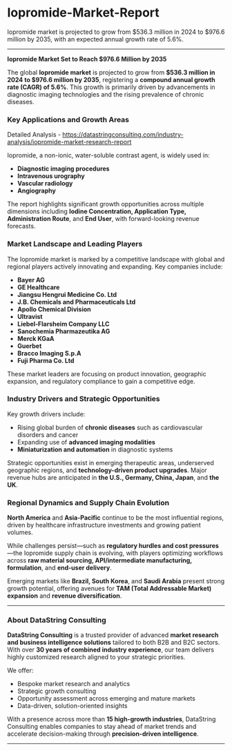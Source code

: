# Iopromide-Market-Report
Iopromide market is projected to grow from $536.3 million in 2024 to $976.6 million by 2035, with an expected annual growth rate of 5.6%.


---

**Iopromide Market Set to Reach $976.6 Million by 2035**

The global **Iopromide market** is projected to grow from **$536.3 million in 2024 to $976.6 million by 2035**, registering a **compound annual growth rate (CAGR) of 5.6%**. This growth is primarily driven by advancements in diagnostic imaging technologies and the rising prevalence of chronic diseases.

### Key Applications and Growth Areas

Detailed Analysis - https://datastringconsulting.com/industry-analysis/iopromide-market-research-report

Iopromide, a non-ionic, water-soluble contrast agent, is widely used in:

- **Diagnostic imaging procedures**
- **Intravenous urography**
- **Vascular radiology**
- **Angiography**

The report highlights significant growth opportunities across multiple dimensions including **Iodine Concentration, Application Type, Administration Route**, and **End User**, with forward-looking revenue forecasts.

### Market Landscape and Leading Players

The Iopromide market is marked by a competitive landscape with global and regional players actively innovating and expanding. Key companies include:

- **Bayer AG**
- **GE Healthcare**
- **Jiangsu Hengrui Medicine Co. Ltd**
- **J.B. Chemicals and Pharmaceuticals Ltd**
- **Apollo Chemical Division**
- **Ultravist**
- **Liebel-Flarsheim Company LLC**
- **Sanochemia Pharmazeutika AG**
- **Merck KGaA**
- **Guerbet**
- **Bracco Imaging S.p.A**
- **Fuji Pharma Co. Ltd**

These market leaders are focusing on product innovation, geographic expansion, and regulatory compliance to gain a competitive edge.

### Industry Drivers and Strategic Opportunities

Key growth drivers include:

- Rising global burden of **chronic diseases** such as cardiovascular disorders and cancer
- Expanding use of **advanced imaging modalities**
- **Miniaturization and automation** in diagnostic systems

Strategic opportunities exist in emerging therapeutic areas, underserved geographic regions, and **technology-driven product upgrades**. Major revenue hubs are anticipated in **the U.S., Germany, China, Japan**, and **the UK**.

### Regional Dynamics and Supply Chain Evolution

**North America** and **Asia-Pacific** continue to be the most influential regions, driven by healthcare infrastructure investments and growing patient volumes.

While challenges persist—such as **regulatory hurdles and cost pressures**—the Iopromide supply chain is evolving, with players optimizing workflows across **raw material sourcing, API/intermediate manufacturing, formulation**, and **end-user delivery**.

Emerging markets like **Brazil, South Korea**, and **Saudi Arabia** present strong growth potential, offering avenues for **TAM (Total Addressable Market) expansion** and **revenue diversification**.

---

### About DataString Consulting

**DataString Consulting** is a trusted provider of advanced **market research and business intelligence solutions** tailored to both B2B and B2C sectors. With over **30 years of combined industry experience**, our team delivers highly customized research aligned to your strategic priorities.

We offer:

- Bespoke market research and analytics  
- Strategic growth consulting  
- Opportunity assessment across emerging and mature markets  
- Data-driven, solution-oriented insights

With a presence across more than **15 high-growth industries**, DataString Consulting enables companies to stay ahead of market trends and accelerate decision-making through **precision-driven intelligence**.

---
